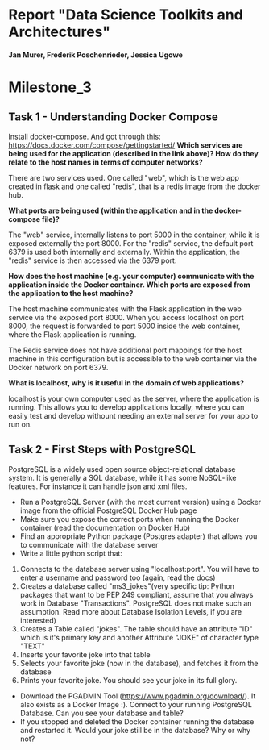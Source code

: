 # Report "Data Science Toolkits and Architectures"
#### Jan Murer, Frederik Poschenrieder, Jessica Ugowe 


# Milestone_3

## Task 1 - Understanding Docker Compose
Install docker-compose. And got through this:
https://docs.docker.com/compose/gettingstarted/
**Which services are being used for the application (described in the link above)? How do they relate to the host names in terms of computer networks?**

There are two services used. One called "web", which is the web app created in flask and one called "redis", that is a redis image from the docker hub.

**What ports are being used (within the application and in the docker-compose file)?**

The "web" service, internally listens to port 5000 in the container, while it is exposed externally the port 8000. For the "redis" service, the default port 6379 is used both internally and externally. 
Within the application, the "redis" service is then accessed via the 6379 port. 

**How does the host machine (e.g. your computer) communicate with the application inside the Docker container. Which ports are exposed from the application to the host machine?**

The host machine communicates with the Flask application in the web service via the exposed port 8000. When you access localhost on port 8000, the request is forwarded to port 5000 inside the web container, where the Flask application is running.

The Redis service does not have additional port mappings for the host machine in this configuration but is accessible to the web container via the Docker network on port 6379.

**What is localhost, why is it useful in the domain of web applications?**

localhost is your own computer used as the server, where the application is running. This allows you to develop applications locally, where you can easily test and develop withount needing an external server for your app to run on.


## Task 2 - First Steps with PostgreSQL

PostgreSQL is a widely used open source object-relational database system. It is generally a SQL database, while it has some NoSQL-like features. For instance it can handle json and xml files.



- Run a PostgreSQL Server (with the most current version) using a Docker image from the official
PostgreSQL Docker Hub page
- Make sure you expose the correct ports when running the Docker container (read the documentation on
Docker Hub)
- Find an appropriate Python package (Postgres adapter) that allows you to communicate with the
database server
- Write a little python script that:
1. Connects to the database server using "localhost:port". You will have to enter a username and
password too (again, read the docs)
2. Creates a database called "ms3_jokes"(very specific tip: Python packages that want to be PEP 249
compliant, assume that you always work in Database "Transactions". PostgreSQL does not make
such an assumption. Read more about Database Isolation Levels, if you are interested)
3. Creates a Table called "jokes". The table should have an attribute "ID" which is it's primary key
and another Attribute "JOKE" of character type "TEXT"
4. Inserts your favorite joke into that table
5. Selects your favorite joke (now in the database), and fetches it from the database
6. Prints your favorite joke. You should see your joke in its full glory.
- Download the PGADMIN Tool (https://www.pgadmin.org/download/). It also exists as a Docker Image :).
Connect to your running PostgreSQL Database. Can you see your database and table?
- If you stopped and deleted the Docker container running the database and restarted it. Would your
joke still be in the database? Why or why not?